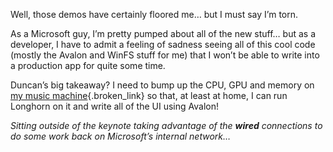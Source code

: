 Well, those demos have certainly floored me&#8230; but I must say I&#8217;m torn. 

As a Microsoft guy, I&#8217;m pretty pumped about all of the new stuff&#8230; but as a developer, I have to admit a feeling of sadness seeing all of this cool code (mostly the Avalon and WinFS stuff for me) that I won&#8217;t be able to write into a production app for quite some time.

Duncan&#8217;s big takeaway? I need to bump up the CPU, GPU and memory on [my music machine](http://www.duncanmackenzie.net/musicxp){.broken_link} so that, at least at home, I can run Longhorn on it and write all of the UI using Avalon!

_Sitting outside of the keynote taking advantage of the **wired** connections to do some work back on Microsoft&#8217;s internal network&#8230;_